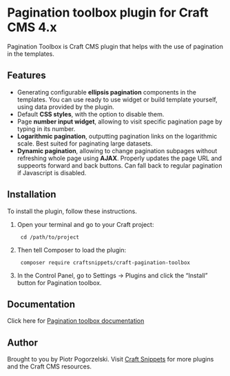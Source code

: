 # Pagination toolbox plugin for Craft CMS 4.x

Pagination Toolbox is Craft CMS plugin that helps with the use of pagination in the templates.

## Features

* Generating configurable **ellipsis pagination** components in the templates. You can use ready to use widget or build template yourself, using data provided by the plugin.
* Default **CSS styles**, with the option to disable them.
* Page **number input widget**, allowing to visit specific pagination page by typing in its number.
* **Logarithmic pagination**, outputting pagination links on the logarithmic scale. Best suited for paginating large datasets.
* **Dynamic pagination**, allowing to change pagination subpages without refreshing whole page using **AJAX**. Properly updates the page URL and suppeorts forward and back buttons. Can fall back to regular pagination if Javascript is disabled.

## Installation

To install the plugin, follow these instructions.

1. Open your terminal and go to your Craft project:

        cd /path/to/project

2. Then tell Composer to load the plugin:

        composer require craftsnippets/craft-pagination-toolbox

3. In the Control Panel, go to Settings → Plugins and click the “Install” button for Pagination toolbox.

## Documentation

Click here for [Pagination toolbox documentation](http://craftsnippets.com/docs/image-toolbox)

## Author

Brought to you by Piotr Pogorzelski. Visit [Craft Snippets](http://craftsnippets.com) for more plugins and the Craft CMS resources.
